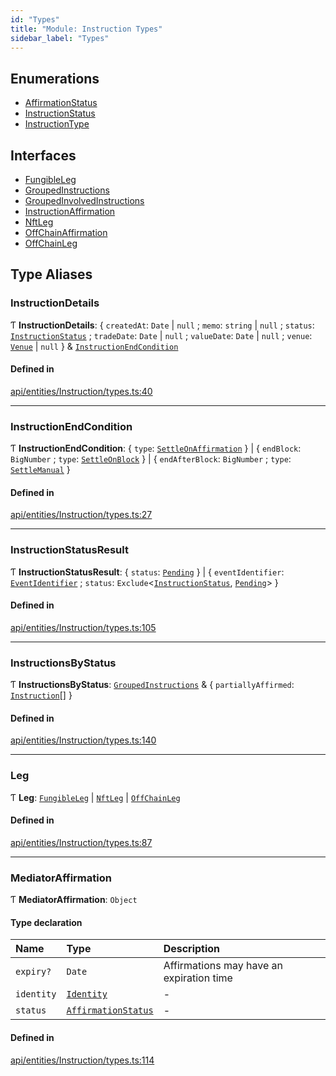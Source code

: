 ```yaml
---
id: "Types"
title: "Module: Instruction Types"
sidebar_label: "Types"
---
```


## Enumerations

- [AffirmationStatus](../../../../../enums/API/Entities/Instruction/Types/AffirmationStatus/AffirmationStatus.md)
- [InstructionStatus](../../../../../enums/API/Entities/Instruction/Types/InstructionStatus/InstructionStatus.md)
- [InstructionType](../../../../../enums/API/Entities/Instruction/Types/InstructionType/InstructionType.md)

## Interfaces

- [FungibleLeg](../../../../../interfaces/API/Entities/Instruction/Types/FungibleLeg/FungibleLeg.md)
- [GroupedInstructions](../../../../../interfaces/API/Entities/Instruction/Types/GroupedInstructions/GroupedInstructions.md)
- [GroupedInvolvedInstructions](../../../../../interfaces/API/Entities/Instruction/Types/GroupedInvolvedInstructions/GroupedInvolvedInstructions.md)
- [InstructionAffirmation](../../../../../interfaces/API/Entities/Instruction/Types/InstructionAffirmation/InstructionAffirmation.md)
- [NftLeg](../../../../../interfaces/API/Entities/Instruction/Types/NftLeg/NftLeg.md)
- [OffChainAffirmation](../../../../../interfaces/API/Entities/Instruction/Types/OffChainAffirmation/OffChainAffirmation.md)
- [OffChainLeg](../../../../../interfaces/API/Entities/Instruction/Types/OffChainLeg/OffChainLeg.md)

## Type Aliases

### InstructionDetails

Ƭ **InstructionDetails**: \{ `createdAt`: `Date` \| ``null`` ; `memo`: `string` \| ``null`` ; `status`: [`InstructionStatus`](../../../../../enums/API/Entities/Instruction/Types/InstructionStatus/InstructionStatus.md) ; `tradeDate`: `Date` \| ``null`` ; `valueDate`: `Date` \| ``null`` ; `venue`: [`Venue`](../../../../../classes/API/Entities/Venue/Venue.md) \| ``null``  } & [`InstructionEndCondition`](Types.md#instructionendcondition)

#### Defined in

[api/entities/Instruction/types.ts:40](https://github.com/PolymeshAssociation/polymesh-sdk/blob/c8da9dfce/src/api/entities/Instruction/types.ts#L40)

___

### InstructionEndCondition

Ƭ **InstructionEndCondition**: \{ `type`: [`SettleOnAffirmation`](../../../../../enums/API/Entities/Instruction/Types/InstructionType/InstructionType.md#settleonaffirmation)  } \| \{ `endBlock`: `BigNumber` ; `type`: [`SettleOnBlock`](../../../../../enums/API/Entities/Instruction/Types/InstructionType/InstructionType.md#settleonblock)  } \| \{ `endAfterBlock`: `BigNumber` ; `type`: [`SettleManual`](../../../../../enums/API/Entities/Instruction/Types/InstructionType/InstructionType.md#settlemanual)  }

#### Defined in

[api/entities/Instruction/types.ts:27](https://github.com/PolymeshAssociation/polymesh-sdk/blob/c8da9dfce/src/api/entities/Instruction/types.ts#L27)

___

### InstructionStatusResult

Ƭ **InstructionStatusResult**: \{ `status`: [`Pending`](../../../../../enums/API/Entities/Instruction/Types/InstructionStatus/InstructionStatus.md#pending)  } \| \{ `eventIdentifier`: [`EventIdentifier`](../../../../../interfaces/API/Client/Types/EventIdentifier/EventIdentifier.md) ; `status`: `Exclude`\<[`InstructionStatus`](../../../../../enums/API/Entities/Instruction/Types/InstructionStatus/InstructionStatus.md), [`Pending`](../../../../../enums/API/Entities/Instruction/Types/InstructionStatus/InstructionStatus.md#pending)\>  }

#### Defined in

[api/entities/Instruction/types.ts:105](https://github.com/PolymeshAssociation/polymesh-sdk/blob/c8da9dfce/src/api/entities/Instruction/types.ts#L105)

___

### InstructionsByStatus

Ƭ **InstructionsByStatus**: [`GroupedInstructions`](../../../../../interfaces/API/Entities/Instruction/Types/GroupedInstructions/GroupedInstructions.md) & \{ `partiallyAffirmed`: [`Instruction`](../../../../../classes/API/Entities/Instruction/Instruction.md)[]  }

#### Defined in

[api/entities/Instruction/types.ts:140](https://github.com/PolymeshAssociation/polymesh-sdk/blob/c8da9dfce/src/api/entities/Instruction/types.ts#L140)

___

### Leg

Ƭ **Leg**: [`FungibleLeg`](../../../../../interfaces/API/Entities/Instruction/Types/FungibleLeg/FungibleLeg.md) \| [`NftLeg`](../../../../../interfaces/API/Entities/Instruction/Types/NftLeg/NftLeg.md) \| [`OffChainLeg`](../../../../../interfaces/API/Entities/Instruction/Types/OffChainLeg/OffChainLeg.md)

#### Defined in

[api/entities/Instruction/types.ts:87](https://github.com/PolymeshAssociation/polymesh-sdk/blob/c8da9dfce/src/api/entities/Instruction/types.ts#L87)

___

### MediatorAffirmation

Ƭ **MediatorAffirmation**: `Object`

#### Type declaration

| Name | Type | Description |
| :------ | :------ | :------ |
| `expiry?` | `Date` | Affirmations may have an expiration time |
| `identity` | [`Identity`](../../../../../classes/API/Entities/Identity/Identity.md) | - |
| `status` | [`AffirmationStatus`](../../../../../enums/API/Entities/Instruction/Types/AffirmationStatus/AffirmationStatus.md) | - |

#### Defined in

[api/entities/Instruction/types.ts:114](https://github.com/PolymeshAssociation/polymesh-sdk/blob/c8da9dfce/src/api/entities/Instruction/types.ts#L114)
